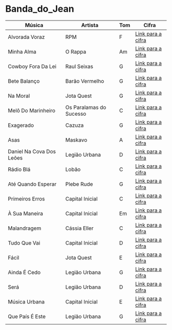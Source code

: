 # Banda_do_Jean

| Música               | Artista                  | Tom | Cifra                                                                                               |
|----------------------|--------------------------|-----|-----------------------------------------------------------------------------------------------------|
| Alvorada Voraz       | RPM                      | F   | [Link para a cifra](https://www.cifraclub.com.br/rpm/alvorada-voraz/)                               |
| Minha Alma           | O Rappa                  | Am  | [Link para a cifra](https://www.cifraclub.com.br/o-rappa/minha-alma/)                               |
| Cowboy Fora Da Lei   | Raul Seixas              | G   | [Link para a cifra](https://www.cifraclub.com.br/raul-seixas/cowboy-fora-da-lei/)                   |
| Bete Balanço         | Barão Vermelho           | G   | [Link para a cifra](https://www.cifraclub.com.br/barao-vermelho/bete-balanco/)                      |
| Na Moral             | Jota Quest               | G   | [Link para a cifra](https://www.cifraclub.com.br/jota-quest/na-moral/)                              |
| Melô Do Marinheiro   | Os Paralamas do Sucesso  | C   | [Link para a cifra](https://www.cifraclub.com.br/os-paralamas-do-sucesso/melo-do-marinheiro/)       |
| Exagerado            | Cazuza                   | G   | [Link para a cifra](https://www.cifraclub.com.br/cazuza/exagerado/)                                 |
| Asas                 | Maskavo                  | A   | [Link para a cifra](https://www.cifraclub.com.br/maskavo/asa/)                                      |
| Daniel Na Cova Dos Leões     | Legião Urbana            | D   | [Link para a cifra](https://www.cifraclub.com.br/legiao-urbana/daniel-na-cova-dos-leoes/)   |
| Rádio Blá                    | Lobão                    | C   | [Link para a cifra](https://www.cifraclub.com.br/lobao/radio-bla/)                          |
| Até Quando Esperar           | Plebe Rude               | G   | [Link para a cifra](https://www.cifraclub.com.br/plebe-rude/ate-quando-esperar/)            |
| Primeiros Erros              | Capital Inicial          | C   | [Link para a cifra](https://www.cifraclub.com.br/capital-inicial/primeiros-erros/)          |
| À Sua Maneira                | Capital Inicial          | Em  | [Link para a cifra](https://www.cifraclub.com.br/capital-inicial/a-sua-maneira/)            |
| Malandragem                  | Cássia Eller             | C   | [Link para a cifra](https://www.cifraclub.com.br/cassia-eller/malandragem/)                 |
| Tudo Que Vai                 | Capital Inicial          | D   | [Link para a cifra](https://www.cifraclub.com.br/capital-inicial/tudo-que-vai/)             |
| Fácil                        | Jota Quest               | E   | [Link para a cifra](https://www.cifraclub.com.br/jota-quest/facil/)                         |
| Ainda É Cedo                 | Legião Urbana            | G   | [Link para a cifra](https://www.cifraclub.com.br/legiao-urbana/ainda-e-cedo/)               |
| Será                         | Legião Urbana            | D   | [Link para a cifra](https://www.cifraclub.com.br/legiao-urbana/sera/)                       |
| Música Urbana                | Capital Inicial          | E   | [Link para a cifra](https://www.cifraclub.com.br/capital-inicial/musica-urbana/)            |
| Que País É Este              | Legião Urbana            | G   | [Link para a cifra](https://www.cifraclub.com.br/legiao-urbana/que-pais-e-este/)            |
